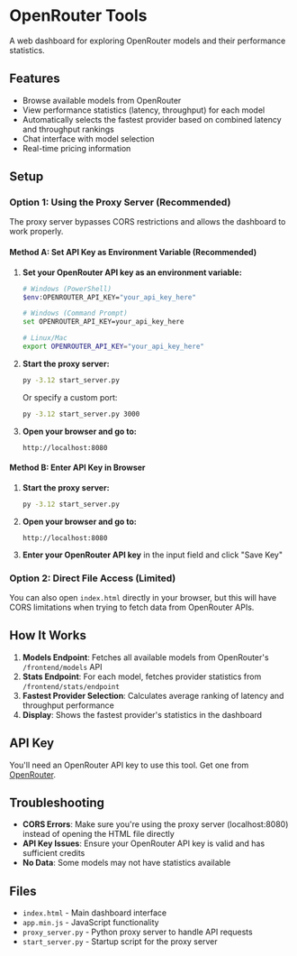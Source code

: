 # OpenRouter Tools

A web dashboard for exploring OpenRouter models and their performance statistics.

## Features

- Browse available models from OpenRouter
- View performance statistics (latency, throughput) for each model
- Automatically selects the fastest provider based on combined latency and throughput rankings
- Chat interface with model selection
- Real-time pricing information

## Setup

### Option 1: Using the Proxy Server (Recommended)

The proxy server bypasses CORS restrictions and allows the dashboard to work properly.

#### Method A: Set API Key as Environment Variable (Recommended)

1. **Set your OpenRouter API key as an environment variable:**
   ```bash
   # Windows (PowerShell)
   $env:OPENROUTER_API_KEY="your_api_key_here"
   
   # Windows (Command Prompt)
   set OPENROUTER_API_KEY=your_api_key_here
   
   # Linux/Mac
   export OPENROUTER_API_KEY="your_api_key_here"
   ```

2. **Start the proxy server:**
   ```bash
   py -3.12 start_server.py
   ```
   Or specify a custom port:
   ```bash
   py -3.12 start_server.py 3000
   ```

3. **Open your browser and go to:**
   ```
   http://localhost:8080
   ```

#### Method B: Enter API Key in Browser

1. **Start the proxy server:**
   ```bash
   py -3.12 start_server.py
   ```

2. **Open your browser and go to:**
   ```
   http://localhost:8080
   ```

3. **Enter your OpenRouter API key** in the input field and click "Save Key"

### Option 2: Direct File Access (Limited)

You can also open `index.html` directly in your browser, but this will have CORS limitations when trying to fetch data from OpenRouter APIs.

## How It Works

1. **Models Endpoint**: Fetches all available models from OpenRouter's `/frontend/models` API
2. **Stats Endpoint**: For each model, fetches provider statistics from `/frontend/stats/endpoint`
3. **Fastest Provider Selection**: Calculates average ranking of latency and throughput performance
4. **Display**: Shows the fastest provider's statistics in the dashboard

## API Key

You'll need an OpenRouter API key to use this tool. Get one from [OpenRouter](https://openrouter.ai/).

## Troubleshooting

- **CORS Errors**: Make sure you're using the proxy server (localhost:8080) instead of opening the HTML file directly
- **API Key Issues**: Ensure your OpenRouter API key is valid and has sufficient credits
- **No Data**: Some models may not have statistics available

## Files

- `index.html` - Main dashboard interface
- `app.min.js` - JavaScript functionality
- `proxy_server.py` - Python proxy server to handle API requests
- `start_server.py` - Startup script for the proxy server
